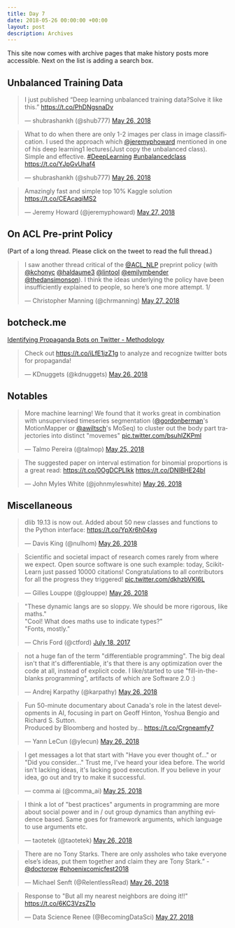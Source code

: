 ```yaml
---
title: Day 7
date: 2018-05-26 00:00:00 +00:00
layout: post
description: Archives
---
```


This site now comes with archive pages that make history posts more accessible. Next on the list is adding a search box.

## Unbalanced Training Data
<amp-twitter width="400" height="500"
             layout="responsive"
             data-tweetid="1000494326328197122">
    <blockquote placeholder><p lang="en" dir="ltr">I just published “Deep learning unbalanced training data?Solve it like this.” <a href="https://t.co/PhDNgsnaDv">https://t.co/PhDNgsnaDv</a></p>&mdash; shubrashankh (@shub777) <a href="https://twitter.com/shub777/status/1000494326328197122?ref_src=twsrc%5Etfw">May 26, 2018</a></blockquote>
</amp-twitter>

<amp-twitter width="400" height="500"
             layout="responsive"
             data-tweetid="1000495957551693825">
    <blockquote placeholder><p lang="en" dir="ltr">What to do when there are only 1-2 images per class in image classification. I used the approach which <a href="https://twitter.com/jeremyphoward?ref_src=twsrc%5Etfw">@jeremyphoward</a> mentioned in one of his deep learning1 lectures(Just copy the unbalanced class). Simple and effective. <a href="https://twitter.com/hashtag/DeepLearning?src=hash&amp;ref_src=twsrc%5Etfw">#DeepLearning</a>  <a href="https://twitter.com/hashtag/unbalancedclass?src=hash&amp;ref_src=twsrc%5Etfw">#unbalancedclass</a> <a href="https://t.co/YJpGvUhaf4">https://t.co/YJpGvUhaf4</a></p>&mdash; shubrashankh (@shub777) <a href="https://twitter.com/shub777/status/1000495957551693825?ref_src=twsrc%5Etfw">May 26, 2018</a></blockquote>
</amp-twitter>

<amp-twitter width="400" height="500"
             layout="responsive"
             data-tweetid="1000582237039902720">
    <blockquote placeholder><p lang="en" dir="ltr">Amazingly fast and simple top 10% Kaggle solution <a href="https://t.co/CEAcaqiMS2">https://t.co/CEAcaqiMS2</a></p>&mdash; Jeremy Howard (@jeremyphoward) <a href="https://twitter.com/jeremyphoward/status/1000582237039902720?ref_src=twsrc%5Etfw">May 27, 2018</a></blockquote>
</amp-twitter>


## On ACL Pre-print Policy
(Part of a long thread. Please click on the tweet to read the full thread.)
<amp-twitter width="400" height="500"
             layout="responsive"
             data-tweetid="1000527480208310273">
    <blockquote placeholder><p lang="en" dir="ltr">I saw another thread critical of the <a href="https://twitter.com/ACL_NLP?ref_src=twsrc%5Etfw">@ACL_NLP</a> preprint policy (with <a href="https://twitter.com/kchonyc?ref_src=twsrc%5Etfw">@kchonyc</a> <a href="https://twitter.com/haldaume3?ref_src=twsrc%5Etfw">@haldaume3</a> <a href="https://twitter.com/lintool?ref_src=twsrc%5Etfw">@lintool</a> <a href="https://twitter.com/emilymbender?ref_src=twsrc%5Etfw">@emilymbender</a> <a href="https://twitter.com/thedansimonson?ref_src=twsrc%5Etfw">@thedansimonson</a>). I think the ideas underlying the policy have been insufficiently explained to people, so here’s one more attempt. 1/</p>&mdash; Christopher Manning (@chrmanning) <a href="https://twitter.com/chrmanning/status/1000527480208310273?ref_src=twsrc%5Etfw">May 27, 2018</a></blockquote>
</amp-twitter>

## botcheck.me
[Identifying Propaganda Bots on Twitter - Methodology](https://medium.com/@robhat/identifying-propaganda-bots-on-twitter-5240e7cb81a9)
<amp-twitter width="400" height="500"
             layout="responsive"
             data-tweetid="1000366019280560128">
    <blockquote placeholder><p lang="en" dir="ltr">Check out <a href="https://t.co/iLfE1jzZ1g">https://t.co/iLfE1jzZ1g</a> to analyze and recognize twitter bots for propaganda!</p>&mdash; KDnuggets (@kdnuggets) <a href="https://twitter.com/kdnuggets/status/1000366019280560128?ref_src=twsrc%5Etfw">May 26, 2018</a></blockquote>
</amp-twitter>

## Notables
<amp-twitter width="400" height="500"
             layout="responsive"
             data-tweetid="1000061903547322368">
    <blockquote placeholder><p lang="en" dir="ltr">More machine learning! We found that it works great in combination with unsupervised timeseries segmentation (<a href="https://twitter.com/gordonberman?ref_src=twsrc%5Etfw">@gordonberman</a>&#39;s MotionMapper or <a href="https://twitter.com/awiltsch?ref_src=twsrc%5Etfw">@awiltsch</a>&#39;s MoSeq) to cluster out the body part trajectories into distinct &quot;movemes&quot; <a href="https://t.co/bsuhIZKPml">pic.twitter.com/bsuhIZKPml</a></p>&mdash; Talmo Pereira (@talmop) <a href="https://twitter.com/talmop/status/1000061903547322368?ref_src=twsrc%5Etfw">May 25, 2018</a></blockquote>
</amp-twitter>

<amp-twitter width="400" height="500"
             layout="responsive"
             data-tweetid="1000374394798133248">
    <blockquote placeholder><p lang="en" dir="ltr">The suggested paper on interval estimation for binomial proportions is a great read: <a href="https://t.co/0OgDCPLIkk">https://t.co/0OgDCPLIkk</a> <a href="https://t.co/DNlBHE24bI">https://t.co/DNlBHE24bI</a></p>&mdash; John Myles White (@johnmyleswhite) <a href="https://twitter.com/johnmyleswhite/status/1000374394798133248?ref_src=twsrc%5Etfw">May 26, 2018</a></blockquote>
</amp-twitter>

## Miscellaneous
<amp-twitter width="400" height="500"
             layout="responsive"
             data-tweetid="1000366089614880770">
    <blockquote placeholder><p lang="en" dir="ltr">dlib 19.13 is now out. Added about 50 new classes and functions to the Python interface: <a href="https://t.co/YpXr6h04xg">https://t.co/YpXr6h04xg</a></p>&mdash; Davis King (@nulhom) <a href="https://twitter.com/nulhom/status/1000366089614880770?ref_src=twsrc%5Etfw">May 26, 2018</a></blockquote>
</amp-twitter>

<amp-twitter width="400" height="500"
             layout="responsive"
             data-tweetid="1000276900856647680">
    <blockquote placeholder><p lang="en" dir="ltr">Scientific and societal impact of research comes rarely from where we expect. Open source software is one such example: today, Scikit-Learn just passed 10000 citations! Congratulations to all contributors for all the progress they triggered! <a href="https://t.co/dkhzbVKI6L">pic.twitter.com/dkhzbVKI6L</a></p>&mdash; Gilles Louppe (@glouppe) <a href="https://twitter.com/glouppe/status/1000276900856647680?ref_src=twsrc%5Etfw">May 26, 2018</a></blockquote>
</amp-twitter>

<amp-twitter width="400" height="500"
             layout="responsive"
             data-tweetid="887216797421842433">
    <blockquote placeholder><p lang="en" dir="ltr">&quot;These dynamic langs are so sloppy. We should be more rigorous, like maths.&quot;<br>&quot;Cool! What does maths use to indicate types?&quot;<br>&quot;Fonts, mostly.&quot;</p>&mdash; Chris Ford (@ctford) <a href="https://twitter.com/ctford/status/887216797421842433?ref_src=twsrc%5Etfw">July 18, 2017</a></blockquote>
</amp-twitter>

<amp-twitter width="400" height="500"
             layout="responsive"
             data-tweetid="1000488820372996096">
    <blockquote placeholder><p lang="en" dir="ltr">not a huge fan of the term &quot;differentiable programming&quot;. The big deal isn&#39;t that it&#39;s differentiable, it&#39;s that there is any optimization over the code at all, instead of explicit code. I like/started to use &quot;fill-in-the-blanks programming&quot;, artifacts of which are Software 2.0 :)</p>&mdash; Andrej Karpathy (@karpathy) <a href="https://twitter.com/karpathy/status/1000488820372996096?ref_src=twsrc%5Etfw">May 26, 2018</a></blockquote>
</amp-twitter>

<amp-twitter width="400" height="500"
             layout="responsive"
             data-tweetid="1000456908912898048">
    <blockquote placeholder><p lang="en" dir="ltr">Fun 50-minute documentary about Canada&#39;s role in the latest developments in AI, focusing in part on Geoff Hinton, Yoshua Bengio and Richard S. Sutton.<br>Produced by Bloomberg and hosted by... <a href="https://t.co/Crgneamfy7">https://t.co/Crgneamfy7</a></p>&mdash; Yann LeCun (@ylecun) <a href="https://twitter.com/ylecun/status/1000456908912898048?ref_src=twsrc%5Etfw">May 26, 2018</a></blockquote>
</amp-twitter>

<amp-twitter width="400" height="500"
             layout="responsive"
             data-tweetid="1000098029100154880">
    <blockquote placeholder><p lang="en" dir="ltr">I get messages a lot that start with &quot;Have you ever thought of...&quot; or &quot;Did you consider...&quot; Trust me, I&#39;ve heard your idea before. The world isn&#39;t lacking ideas, it&#39;s lacking good execution. If you believe in your idea, go out and try to make it successful.</p>&mdash; comma ai (@comma_ai) <a href="https://twitter.com/comma_ai/status/1000098029100154880?ref_src=twsrc%5Etfw">May 25, 2018</a></blockquote>
</amp-twitter>

<amp-twitter width="400" height="500"
             layout="responsive"
             data-tweetid="1000513484583505926">
    <blockquote placeholder><p lang="en" dir="ltr">I think a lot of &quot;best practices&quot; arguments in programming  are more about social power and in / out group dynamics than anything evidence based. Same goes for framework arguments, which language to use arguments etc.</p>&mdash; taotetek (@taotetek) <a href="https://twitter.com/taotetek/status/1000513484583505926?ref_src=twsrc%5Etfw">May 26, 2018</a></blockquote>
</amp-twitter>

<amp-twitter width="400" height="500"
             layout="responsive"
             data-tweetid="1000461243772059649">
    <blockquote placeholder><p lang="en" dir="ltr">There are no Tony Starks. There are only assholes who take everyone else’s ideas, put them together and claim they are Tony Stark.” -<a href="https://twitter.com/doctorow?ref_src=twsrc%5Etfw">@doctorow</a> <a href="https://twitter.com/hashtag/phoenixcomicfest2018?src=hash&amp;ref_src=twsrc%5Etfw">#phoenixcomicfest2018</a></p>&mdash; Michael Senft (@RelentlessRead) <a href="https://twitter.com/RelentlessRead/status/1000461243772059649?ref_src=twsrc%5Etfw">May 26, 2018</a></blockquote>
</amp-twitter>

<amp-twitter width="400" height="500"
             layout="responsive"
             data-tweetid="1000536604610629632">
    <blockquote placeholder><p lang="en" dir="ltr">Response to &quot;But all my nearest neighbors are doing it!!&quot; <a href="https://t.co/6KC3VzsZ1o">https://t.co/6KC3VzsZ1o</a></p>&mdash; Data Science Renee (@BecomingDataSci) <a href="https://twitter.com/BecomingDataSci/status/1000536604610629632?ref_src=twsrc%5Etfw">May 27, 2018</a></blockquote>
</amp-twitter>
